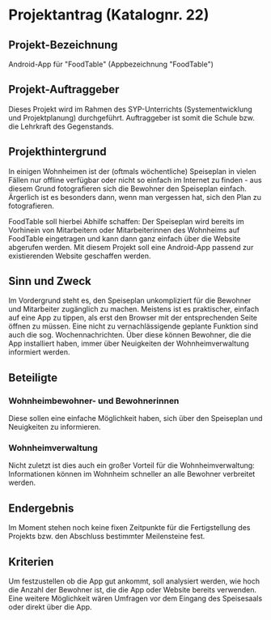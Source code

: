 # Projektantrag (Katalognr. 22)

## Projekt-Bezeichnung
Android-App für "FoodTable" (Appbezeichnung "FoodTable")

## Projekt-Auftraggeber
Dieses Projekt wird im Rahmen des SYP-Unterrichts (Systementwicklung und Projektplanung) durchgeführt. Auftraggeber ist somit die Schule bzw. die Lehrkraft des Gegenstands.

## Projekthintergrund
In einigen Wohnheimen ist der (oftmals wöchentliche) Speiseplan in vielen Fällen nur offline verfügbar oder nicht so einfach im Internet zu finden - aus diesem Grund fotografieren sich die Bewohner den Speiseplan einfach. Ärgerlich ist es besonders dann, wenn man vergessen hat, sich den Plan zu fotografieren.

FoodTable soll hierbei Abhilfe schaffen: Der Speiseplan wird bereits im Vorhinein von Mitarbeitern oder Mitarbeiterinnen des Wohnheims auf FoodTable eingetragen und kann dann ganz einfach über die Website abgerufen werden. Mit diesem Projekt soll eine Android-App passend zur existierenden Website geschaffen werden.

## Sinn und Zweck
Im Vordergrund steht es, den Speiseplan unkompliziert für die Bewohner und Mitarbeiter zugänglich zu machen. Meistens ist es praktischer, einfach auf eine App zu tippen, als erst den Browser mit der entsprechenden Seite öffnen zu müssen. Eine nicht zu vernachlässigende geplante Funktion sind auch die sog. Wochennachrichten. Über diese können Bewohner, die die App installiert haben, immer über Neuigkeiten der Wohnheimverwaltung informiert werden.

## Beteiligte
### Wohnheimbewohner- und Bewohnerinnen
Diese sollen eine einfache Möglichkeit haben, sich über den Speiseplan und Neuigkeiten zu informieren.

### Wohnheimverwaltung
Nicht zuletzt ist dies auch ein großer Vorteil für die Wohnheimverwaltung: Informationen können im Wohnheim schneller an alle Bewohner verbreitet werden.

## Endergebnis
Im Moment stehen noch keine fixen Zeitpunkte für die Fertigstellung des Projekts bzw. den Abschluss bestimmter Meilensteine fest.

## Kriterien
Um festzustellen ob die App gut ankommt, soll analysiert werden, wie hoch die Anzahl der Bewohner ist, die die App oder Website bereits verwenden.  
Eine weitere Möglichkeit wären Umfragen vor dem Eingang des Speisesaals oder direkt über die App.